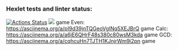 ### Hexlet tests and linter status:
[![Actions Status](https://github.com/yevtea/java-project-lvl1/workflows/hexlet-check/badge.svg)](https://github.com/yevtea/java-project-lvl1/actions)
<a href="https://codeclimate.com/github/yevtea/java-project-lvl1/maintainability"><img src="https://api.codeclimate.com/v1/badges/541f90efcf8c8b12691d/maintainability" /></a>
game Even: https://asciinema.org/a/pI9d39jnTQGeoVgINq5XEJBrQ
game Calc: https://asciinema.org/a/a6jE6QHrF48s380c80wsM3kda
game GCD: https://asciinema.org/a/cqhcuHn7TJTH1KJnjrWm9i2pn
game